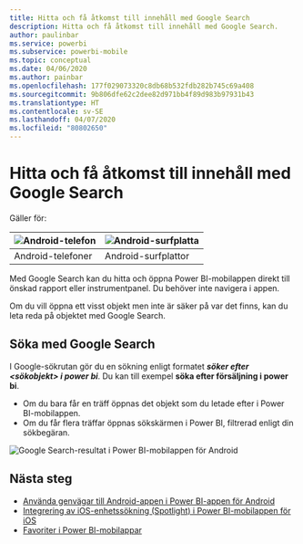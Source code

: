 ```yaml
---
title: Hitta och få åtkomst till innehåll med Google Search
description: Hitta och få åtkomst till innehåll med Google Search.
author: paulinbar
ms.service: powerbi
ms.subservice: powerbi-mobile
ms.topic: conceptual
ms.date: 04/06/2020
ms.author: painbar
ms.openlocfilehash: 177f029073320c8db68b532fdb282b745c69a408
ms.sourcegitcommit: 9b806dfe62c2dee82d971bb4f89d983b97931b43
ms.translationtype: HT
ms.contentlocale: sv-SE
ms.lasthandoff: 04/07/2020
ms.locfileid: "80802650"
---
```

# <a name="find-and-access-your-content-with-google-search"></a>Hitta och få åtkomst till innehåll med Google Search

Gäller för:

| ![Android-telefon](./media/mobile-app-find-access-google-search/android-logo-40-px.png) | ![Android-surfplatta](./media/mobile-app-find-access-google-search/android-logo-40-px.png) |
|:--- |:--- |
| Android-telefoner |Android-surfplattor |

Med Google Search kan du hitta och öppna Power BI-mobilappen direkt till önskad rapport eller instrumentpanel. Du behöver inte navigera i appen.

Om du vill öppna ett visst objekt men inte är säker på var det finns, kan du leta reda på objektet med Google Search.

## <a name="search-using-google-search"></a>Söka med Google Search

I Google-sökrutan gör du en sökning enligt formatet ***söker efter &lt;sökobjekt&gt; i power bi***. Du kan till exempel **söka efter försäljning i power bi**.

* Om du bara får en träff öppnas det objekt som du letade efter i Power BI-mobilappen.
* Om du får flera träffar öppnas sökskärmen i Power BI, filtrerad enligt din sökbegäran.

![Google Search-resultat i Power BI-mobilappen för Android](media/mobile-app-find-access-google-search/mobile-google-search.png)

## <a name="next-steps"></a>Nästa steg
* [Använda genvägar till Android-appen i Power BI-appen för Android](mobile-app-quick-access-shortcuts.md)
* [Integrering av iOS-enhetssökning (Spotlight) i Power BI-mobilappen för iOS](mobile-apps-ios-search-integration.md)
* [Favoriter i Power BI-mobilappar](mobile-apps-favorites.md)
